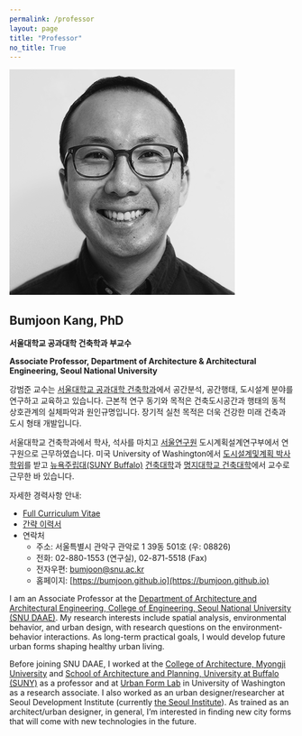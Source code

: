 ```yaml
---
permalink: /professor
layout: page
title: "Professor"
no_title: True
---
```

 <style>
  img[src$="#avatar"] {
    display: block;
    margin: 0 auto;
    height: 25%; width: auto;
    border-radius: 50%;
  }
</style>
![Avatar](avatar-icon-bumjoon.png#avatar)

## Bumjoon Kang, PhD
__서울대학교 공과대학 건축학과 부교수__

__Associate Professor, Department of Architecture & Architectural Engineering, Seoul National University__

강범준 교수는 [서울대학교 공과대학 건축학과](https://architecture.snu.ac.kr/)에서 공간분석, 공간행태, 도시설계 분야를 연구하고 교육하고 있습니다. 근본적 연구 동기와 목적은 건축도시공간과 행태의 동적 상호관계의 실체파악과 원인규명입니다. 장기적 실천 목적은 더욱 건강한 미래 건축과 도시 형태 개발입니다.

서울대학교 건축학과에서 학사, 석사를 마치고 [서울연구원](https://www.si.re.kr/) 도시계획설계연구부에서 연구원으로 근무하였습니다. 미국 University of Washington에서 [도시설계및계획 박사학위](https://depts.washington.edu/urbdpphd/)를 받고 [뉴욕주립대(SUNY Buffalo)](http://www.buffalo.edu/) [건축대학](http://ap.buffalo.edu)과 [명지대학교 건축대학](https://arch.mju.ac.kr/)에서 교수로 근무한 바 있습니다.

자세한 경력사항 안내:
* [Full Curriculum Vitae](https://docs.google.com/document/d/1taio6Weqx4-L7HkPty6WoQpgZYEDqC3TdxDGAQN0uIo/edit?usp=sharing)
* [간략 이력서](https://docs.google.com/document/d/1hepM4KX_w01mfOdztIEnDvdapTB2VPGfxixumuToS4o/edit?usp=sharing)
* 연락처
  * 주소: 서울특별시 관악구 관악로 1 39동 501호 (우: 08826)
  * 전화: 02-880-1553 (연구실), 02-871-5518 (Fax)
  * 전자우편: bumjoon@snu.ac.kr
  * 홈페이지: [https://bumjoon.github.io](https://bumjoon.github.io)

I am an Associate Professor at the [Department of Architecture and Architectural Engineering, College of Engineering, Seoul National University (SNU DAAE)](https://architecture.snu.ac.kr/). My research interests include spatial analysis, environmental behavior, and urban design, with research questions on the environment-behavior interactions. As long-term practical goals, I would develop future urban forms shaping healthy urban living. 

Before joining SNU DAAE, I worked at the [College of Architecture, Myongji University](http://arch.mju.ac.kr/) and [School of Architecture and Planning, University at Buffalo (SUNY)](http://ap.buffalo.edu) as a professor and at [Urban Form Lab](http://depts.washington.edu/ufl/) in University of Washington as a research associate. I also worked as an urban designer/researcher at Seoul Development Institute (currently [the Seoul Institute](http://www.si.re.kr/)). As trained as an architect/urban designer, in general, I’m interested in finding new city forms that will come with new technologies in the future.
